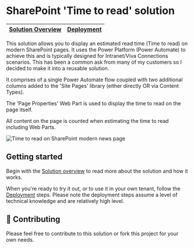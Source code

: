 # SharePoint 'Time to read' solution

| [Solution Overview](https://github.com/alexc-MSFT/spo-timetoread/wiki/Solution-Overview) | [Deployment](https://github.com/alexc-MSFT/spo-timetoread/wiki/Deployment) |
| ---- | ---- |

This solution allows you to display an estimated read time (Time to read) on modern SharePoint pages. It uses the Power Platform (Power Automate) to achieve this and is typically designed for Intranet/Viva Connections scenarios. This has been a common ask from many of my customers so I decided to make it into a reusable solution.

It comprises of a single Power Automate flow coupled with two additional columns added to the 'Site Pages' library (either directly OR via Content Types). 

The 'Page Properties' Web Part is used to display the time to read on the page itself. 

All content on the page is counted when estimating the time to read including Web Parts.

![Time to read on SharePoint modern news page](https://github.com/alexc-MSFT/spo-timetoread/assets/12395485/6859e6f8-3e0a-4e72-81be-1ce8fbbfcddc)

## Getting started

Begin with the [Solution overview](https://github.com/alexc-MSFT/spo-timetoread/wiki/Solution-Overview) to read more about the solution and how it works. 

When you're ready to try it out, or to use it in your own tenant, follow the [Deployment](https://github.com/alexc-MSFT/spo-timetoread/wiki/Deployment) steps. Please note the deployment steps assume a level of technical knowledge and are relatively high level.

## 💖 Contributing 

Please feel free to contribute to this solution or fork this project for your own needs.
